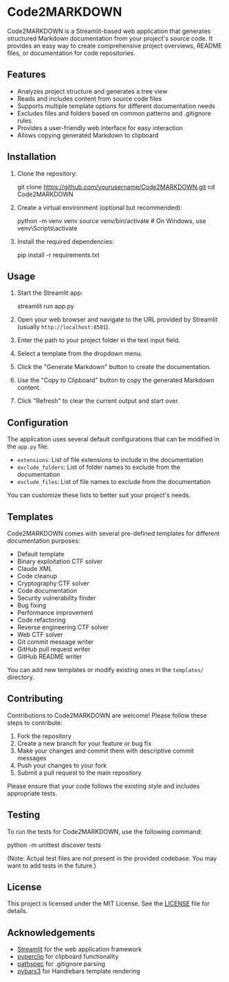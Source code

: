 # Code2MARKDOWN

Code2MARKDOWN is a Streamlit-based web application that generates structured Markdown documentation from your project's source code. It provides an easy way to create comprehensive project overviews, README files, or documentation for code repositories.

## Features

- Analyzes project structure and generates a tree view
- Reads and includes content from source code files
- Supports multiple template options for different documentation needs
- Excludes files and folders based on common patterns and .gitignore rules
- Provides a user-friendly web interface for easy interaction
- Allows copying generated Markdown to clipboard

## Installation

1. Clone the repository:

   git clone https://github.com/yourusername/Code2MARKDOWN.git
   cd Code2MARKDOWN

2. Create a virtual environment (optional but recommended):

   python -m venv venv
   source venv/bin/activate  # On Windows, use venv\Scripts\activate

3. Install the required dependencies:

   pip install -r requirements.txt

## Usage

1. Start the Streamlit app:

   streamlit run app.py

2. Open your web browser and navigate to the URL provided by Streamlit (usually `http://localhost:8501`).

3. Enter the path to your project folder in the text input field.

4. Select a template from the dropdown menu.

5. Click the "Generate Markdown" button to create the documentation.

6. Use the "Copy to Clipboard" button to copy the generated Markdown content.

7. Click "Refresh" to clear the current output and start over.

## Configuration

The application uses several default configurations that can be modified in the `app.py` file:

- `extensions`: List of file extensions to include in the documentation
- `exclude_folders`: List of folder names to exclude from the documentation
- `exclude_files`: List of file names to exclude from the documentation

You can customize these lists to better suit your project's needs.

## Templates

Code2MARKDOWN comes with several pre-defined templates for different documentation purposes:

- Default template
- Binary exploitation CTF solver
- Claude XML
- Code cleanup
- Cryptography CTF solver
- Code documentation
- Security vulnerability finder
- Bug fixing
- Performance improvement
- Code refactoring
- Reverse engineering CTF solver
- Web CTF solver
- Git commit message writer
- GitHub pull request writer
- GitHub README writer

You can add new templates or modify existing ones in the `templates/` directory.

## Contributing

Contributions to Code2MARKDOWN are welcome! Please follow these steps to contribute:

1. Fork the repository
2. Create a new branch for your feature or bug fix
3. Make your changes and commit them with descriptive commit messages
4. Push your changes to your fork
5. Submit a pull request to the main repository

Please ensure that your code follows the existing style and includes appropriate tests.

## Testing

To run the tests for Code2MARKDOWN, use the following command:

python -m unittest discover tests

(Note: Actual test files are not present in the provided codebase. You may want to add tests in the future.)

## License

This project is licensed under the MIT License. See the [LICENSE](LICENSE) file for details.

## Acknowledgements

- [Streamlit](https://streamlit.io/) for the web application framework
- [pyperclip](https://pypi.org/project/pyperclip/) for clipboard functionality
- [pathspec](https://pypi.org/project/pathspec/) for .gitignore parsing
- [pybars3](https://pypi.org/project/pybars3/) for Handlebars template rendering


